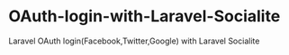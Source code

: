 # OAuth-login-with-Laravel-Socialite
Laravel OAuth login(Facebook,Twitter,Google) with Laravel Socialite
